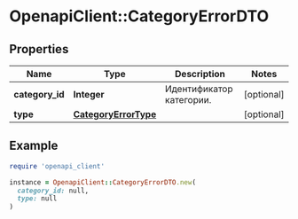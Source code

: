# OpenapiClient::CategoryErrorDTO

## Properties

| Name | Type | Description | Notes |
| ---- | ---- | ----------- | ----- |
| **category_id** | **Integer** | Идентификатор категории. | [optional] |
| **type** | [**CategoryErrorType**](CategoryErrorType.md) |  | [optional] |

## Example

```ruby
require 'openapi_client'

instance = OpenapiClient::CategoryErrorDTO.new(
  category_id: null,
  type: null
)
```

